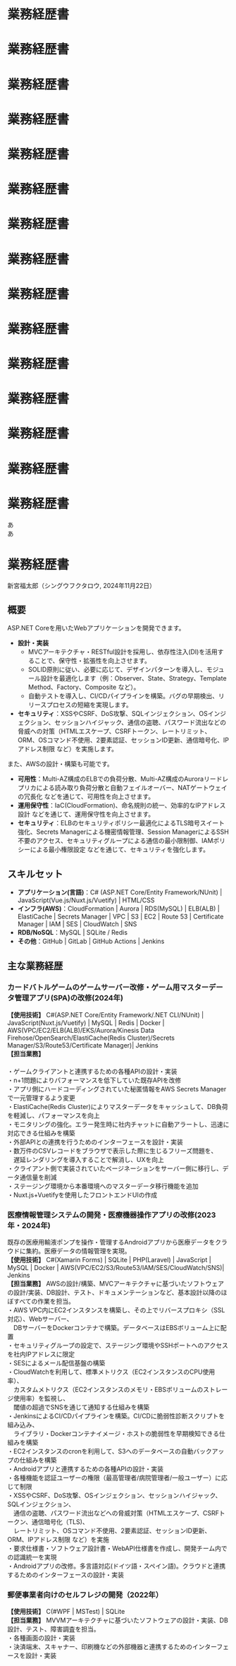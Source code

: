 # 業務経歴書
# 業務経歴書
# 業務経歴書
# 業務経歴書
# 業務経歴書
# 業務経歴書
# 業務経歴書
# 業務経歴書
# 業務経歴書
# 業務経歴書
# 業務経歴書
# 業務経歴書
# 業務経歴書
# 業務経歴書
# 業務経歴書
あ  
あ
# 業務経歴書
新宮福太郎（シングウフクタロウ, 2024年11月22日）

## 概要
ASP.NET Coreを用いたWebアプリケーションを開発できます。
- **設計・実装**
  - MVCアーキテクチャ・RESTful設計を採用し、依存性注入(DI)を活用することで、保守性・拡張性を向上させます。
  - SOLID原則に従い、必要に応じて、デザインパターンを導入し、モジュール設計を最適化します（例：Observer、State、Strategy、Template Method、Factory、Composite など）。
  - 自動テストを導入し、CI/CDパイプラインを構築。バグの早期検出、リリースプロセスの短縮を実現します。
- **セキュリティ**：XSSやCSRF、DoS攻撃、SQLインジェクション、OSインジェクション、セッションハイジャック、通信の盗聴、パスワード流出などの脅威への対策（HTMLエスケープ、CSRFトークン、レートリミット、ORM、OSコマンド不使用、2要素認証、セッションID更新、通信暗号化、IPアドレス制限 など）を実施します。

また、AWSの設計・構築も可能です。
- **可用性**：Multi-AZ構成のELBでの負荷分散、Multi-AZ構成のAuroraリードレプリカによる読み取り負荷分散と自動フェイルオーバー、NATゲートウェイの冗長化 などを通じて、可用性を向上させます。
- **運用保守性**：IaC(CloudFormation)、命名規則の統一、効率的なIPアドレス設計 などを通じて、運用保守性を向上させます。
- **セキュリティ**：ELBのセキュリティポリシー最適化によるTLS暗号スイート強化、Secrets Managerによる機密情報管理、Session ManagerによるSSH不要のアクセス、セキュリティグループによる通信の最小限制御、IAMポリシーによる最小権限設定 などを通じて、セキュリティを強化します。

## スキルセット
- **アプリケーション(言語)**：C# (ASP.NET Core/Entity Framework/NUnit) | JavaScript(Vue.js/Nuxt.js/Vuetify) | HTML/CSS
- **インフラ(AWS)**：CloudFormation | Aurora | RDS(MySQL) | ELB(ALB) | ElastiCache | Secrets Manager | VPC | S3 | EC2 | Route 53 | Certificate Manager | IAM | SES | CloudWatch | SNS
- **RDB/NoSQL**：MySQL | SQLite / Redis
- **その他**：GitHub | GitLab | GitHub Actions | Jenkins

## 主な業務経歴
### カードバトルゲームのゲームサーバー改修・ゲーム用マスターデータ管理アプリ(SPA)の改修(2024年)
**【使用技術】** C#(ASP.NET Core/Entity Framework/.NET CLI/NUnit) | JavaScript(Nuxt.js/Vuetify) | MySQL | Redis | Docker | AWS(VPC/EC2/ELB(ALB)/EKS/Aurora/Kinesis Data Firehose/OpenSearch/ElastiCache(Redis Cluster)/Secrets Manager/S3/Route53/Certificate Manager)| Jenkins  
**【担当業務】**  
　　           
・ゲームクライアントと連携するための各種APIの設計・実装    
・n+1問題によりパフォーマンスを低下していた既存APIを改修  
・アプリ側にハードコーディングされていた秘匿情報をAWS Secrets Managerで一元管理するよう変更  
・ElastiCache(Redis Cluster)によりマスターデータをキャッシュして、DB負荷を軽減し、パフォーマンスを向上    
・モニタリングの強化。エラー発生時に社内チャットに自動アラートし、迅速に対応できる仕組みを構築    
・外部APIとの連携を行うためのインターフェースを設計・実装  
・数万件のCSVレコードをブラウザで表示した際に生じるフリーズ問題を、  
　遅延レンダリングを導入することで解消し、UXを向上    
・クライアント側で実装されていたページネーションをサーバー側に移行し、データ通信量を削減    
・ステージング環境から本番環境へのマスターデータ移行機能を追加  
・Nuxt.js+Vuetifyを使用したフロントエンドUIの作成  
 
### 医療情報管理システムの開発・医療機器操作アプリの改修(2023年・2024年)
既存の医療用輸液ポンプを操作・管理するAndroidアプリから医療データをクラウドに集約。医療データの情報管理を実現。    
**【使用技術】** C#(Xamarin Forms) | SQLite | PHP(Laravel) | JavaScript | MySQL | Docker | AWS(VPC/EC2/S3/Route53/IAM/SES/CloudWatch/SNS)| Jenkins  
**【担当業務】** AWSの設計/構築、MVCアーキテクチャに基づいたソフトウェアの設計/実装、DB設計、テスト、ドキュメンテーションなど、基本設計以降のほぼすべての作業を担当。  
・AWS VPC内にEC2インスタンスを構築し、その上でリバースプロキシ（SSL対応）、Webサーバー、  
　DBサーバーをDockerコンテナで構築。データベースはEBSボリューム上に配置    
・セキュリティグループの設定で、ステージング環境やSSHポートへのアクセスを社内IPアドレスに限定    
・SESによるメール配信基盤の構築    
・CloudWatchを利用して、標準メトリクス（EC2インスタンスのCPU使用率）、  
　カスタムメトリクス（EC2インスタンスのメモリ・EBSボリュームのストレージ使用率）を監視し、  
　閾値の超過でSNSを通じて通知する仕組みを構築    
・JenkinsによるCI/CDパイプラインを構築。CI/CDに脆弱性診断スクリプトを組み込み、  
　ライブラリ・Dockerコンテナイメージ・ホストの脆弱性を早期検知できる仕組みを構築    
・EC2インスタンスのcronを利用して、S3へのデータベースの自動バックアップの仕組みを構築    
・Androidアプリと連携するための各種APIの設計・実装    
・各種機能を認証ユーザーの権限（最高管理者/病院管理者/一般ユーザー）に応じて制限    
・XSSやCSRF、DoS攻撃、OSインジェクション、セッションハイジャック、SQLインジェクション、    
　通信の盗聴、パスワード流出などへの脅威対策（HTMLエスケープ、CSRFトークン、通信暗号化（TLS)、    
　レートリミット、OSコマンド不使用、2要素認証、セッションID更新、ORM、IPアドレス制限 など）を実施    
・要求仕様書・ソフトウェア設計書・WebAPI仕様書を作成し、開発チーム内での認識統一を実現    
・Androidアプリの改修。多言語対応(ドイツ語・スペイン語)。クラウドと連携するためのインターフェースの設計・実装    

### 郵便事業者向けのセルフレジの開発（2022年）
**【使用技術】** C(#WPF | MSTest) | SQLite  
**【担当業務】** MVVMアーキテクチャに基づいたソフトウェアの設計・実装、DB設計、テスト、障害調査を担当。  
・各種画面の設計・実装   
・決済端末、スキャナー、印刷機などの外部機器と連携するためのインターフェースを設計・実装
